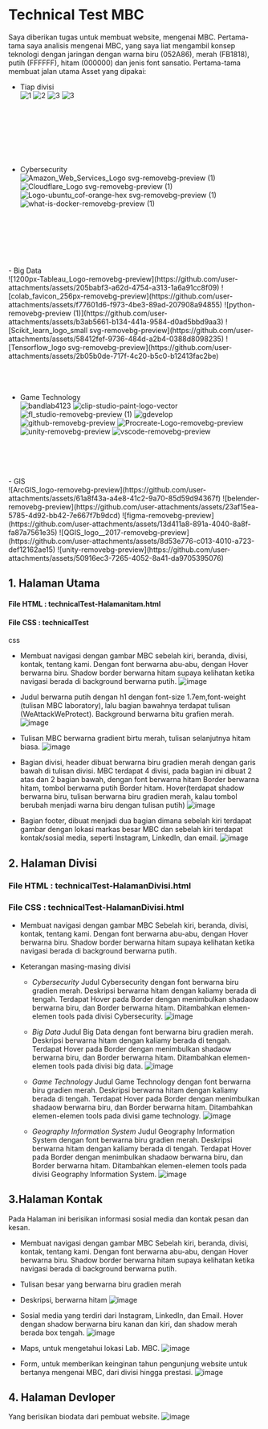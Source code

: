 # Technical Test MBC

Saya diberikan tugas untuk membuat website, mengenai MBC. Pertama-tama saya analisis mengenai MBC, yang saya liat mengambil konsep teknologi dengan jaringan dengan warna biru (052A86), merah (FB1818), putih (FFFFFF), hitam (000000) dan jenis font sansatio. Pertama-tama membuat jalan utama
Asset yang dipakai:
- Tiap divisi <br>
![1](https://github.com/user-attachments/assets/33865ccc-d104-4832-bd27-5817981b6aa0)
![2](https://github.com/user-attachments/assets/63440027-e8d8-4027-9c47-cc9c885f975a)
![3](https://github.com/user-attachments/assets/0fb1de5c-0a09-49cb-92f7-0fdd78ae9d13)
![3](https://github.com/user-attachments/assets/40ff06d3-9bf4-4ba1-90e4-355acc5e0657)
<br>
<br>
<br>
<br>
<br>
<br>

- Cybersecurity <br>
![Amazon_Web_Services_Logo svg-removebg-preview (1)](https://github.com/user-attachments/assets/cd8534d6-5240-4534-b291-897ac7fd1983)
![Cloudflare_Logo svg-removebg-preview (1)](https://github.com/user-attachments/assets/3e975493-4375-4236-8e1a-75b58fd8f243)
![Logo-ubuntu_cof-orange-hex svg-removebg-preview (1)](https://github.com/user-attachments/assets/a0b5327b-6af2-4451-b8ce-d59a681f1e91)
![what-is-docker-removebg-preview (1)](https://github.com/user-attachments/assets/f1c8f24b-eb40-4eae-a380-0f7a2e946556)

<br>
<br>
<br>
<br>
<br>
<br>
- Big Data <br>
![1200px-Tableau_Logo-removebg-preview](https://github.com/user-attachments/assets/205babf3-a62d-4754-a313-1a6a91cc8f09)
![colab_favicon_256px-removebg-preview](https://github.com/user-attachments/assets/f77601d6-f973-4be3-89ad-207908a94855)
![python-removebg-preview (1)](https://github.com/user-attachments/assets/b3ab5661-b134-441a-9584-d0ad5bbd9aa3)
![Scikit_learn_logo_small svg-removebg-preview](https://github.com/user-attachments/assets/58412fef-9736-484d-a2b4-0388d8098235)
![Tensorflow_logo svg-removebg-preview](https://github.com/user-attachments/assets/2b05b0de-717f-4c20-b5c0-b12413fac2be)
<br>
<br>
<br>
<br>

- Game Technology <br>
![bandlab4123](https://github.com/user-attachments/assets/ca262738-eeb8-4d79-b024-6248cfe0df4b)
![clip-studio-paint-logo-vector](https://github.com/user-attachments/assets/a333ef0d-d9f4-4a8d-8c41-9d183ecf4734)
![fl_studio-removebg-preview (1)](https://github.com/user-attachments/assets/105705c4-7ff3-43ae-88a1-3a47aed04dc0)
![gdevelop](https://github.com/user-attachments/assets/7f0e9d01-1a54-492d-b689-2e65b2a50e91)
![github-removebg-preview](https://github.com/user-attachments/assets/548afe28-b650-4561-bd32-345da8850f44)
![Procreate-Logo-removebg-preview](https://github.com/user-attachments/assets/3525d4bd-70b4-4317-8915-e1d23b48ff78)
![unity-removebg-preview](https://github.com/user-attachments/assets/202a0ccb-7c1b-4ee7-b41d-9608c9234c2e)
![vscode-removebg-preview](https://github.com/user-attachments/assets/b118dc1c-08da-4df6-9377-3432ed6f4066)
<br>
<br>
<br>
<br>
- GIS<br>
![ArcGIS_logo-removebg-preview](https://github.com/user-attachments/assets/61a8f43a-a4e8-41c2-9a70-85d59d94367f)
![belender-removebg-preview](https://github.com/user-attachments/assets/23af15ea-5785-4d92-bb42-7e667f7b9dcd)
![figma-removebg-preview](https://github.com/user-attachments/assets/13d411a8-891a-4040-8a8f-fa87a7561e35)
![QGIS_logo__2017-removebg-preview](https://github.com/user-attachments/assets/8d53e776-c013-4010-a723-def12162ae15)
![unity-removebg-preview](https://github.com/user-attachments/assets/50916ec3-7265-4052-8a41-da9705395076)












  

## 1. Halaman Utama 
#### File HTML : technicalTest-Halamanitam.html
#### File CSS : technicalTest
css
- Membuat navigasi dengan gambar MBC sebelah kiri, beranda, divisi, kontak, tentang kami. Dengan font berwarna abu-abu, dengan Hover berwarna biru. Shadow border berwarna hitam supaya kelihatan ketika navigasi berada di background berwarna putih.
![image](https://github.com/user-attachments/assets/d22a37ac-356f-42bc-b9db-60c45de62e75)


- Judul berwarna putih dengan h1 dengan font-size 1.7em,font-weight (tulisan MBC laboratory), lalu bagian bawahnya terdapat tulisan (WeAttackWeProtect). Background berwarna bitu grafien merah.
![image](https://github.com/user-attachments/assets/daa639a6-08d2-4899-81a2-fdbb9b3bb8cb)

- Tulisan MBC berwarna gradient birtu merah, tulisan selanjutnya hitam biasa.
![image](https://github.com/user-attachments/assets/384657cd-1d6b-4e1a-b467-d86f80c24b4b)



- Bagian divisi, header dibuat berwarna biru gradien merah dengan garis bawah di tulisan divisi. MBC terdapat 4 divisi, pada bagian ini dibuat 2 atas dan 2 bagian bawah, dengan font berwarna hitam Border berwarna hitam, tombol berwarna putih Border hitam.
Hover(terdapat shadow berwarna biru, tulisan berwarna biru gradien merah, kalau tombol berubah menjadi warna biru dengan tulisan putih)
![image](https://github.com/user-attachments/assets/6de2e477-4908-4364-abf4-ca5bf85e3f9c)




- Bagian footer, dibuat menjadi dua bagian dimana sebelah kiri terdapat gambar dengan lokasi markas besar MBC dan sebelah kiri terdapat kontak/sosial media, seperti Instagram, LinkedIn, dan email.
![image](https://github.com/user-attachments/assets/45e3caa6-4785-4d5d-bbd8-24107fc4749b)



## 2. Halaman Divisi
### File HTML : technicalTest-HalamanDivisi.html
### File CSS : technicalTest-HalamanDivisi.html

- Membuat navigasi dengan gambar MBC Sebelah kiri, beranda, divisi, kontak, tentang kami. Dengan font berwarna abu-abu, dengan Hover berwarna biru. Shadow border berwarna hitam supaya kelihatan ketika navigasi berada di background berwarna putih.

- Keterangan masing-masing divisi
  - *Cybersecurity*
Judul Cybersecurity dengan font berwarna biru gradien merah. Deskripsi berwarna hitam dengan kaliamy berada di tengah. Terdapat Hover pada Border dengan menimbulkan shadaow berwarna biru, dan Border berwarna hitam. Ditambahkan elemen-elemen tools pada divisi Cybersecurity.
![image](https://github.com/user-attachments/assets/135178cd-56d5-4dad-ad11-6be89a94c9f8)

  - *Big Data*
Judul Big Data dengan font berwarna biru gradien merah. Deskripsi berwarna hitam dengan kaliamy berada di tengah. Terdapat Hover pada Border dengan menimbulkan shadaow berwarna biru, dan Border berwarna hitam. Ditambahkan elemen-elemen tools pada divisi big data.
![image](https://github.com/user-attachments/assets/8cd5c477-223c-46f2-8eda-82053121b1fb)

  - *Game Technology*
Judul Game Technology dengan font berwarna biru gradien merah. Deskripsi berwarna hitam dengan kaliamy berada di tengah. Terdapat Hover pada Border dengan menimbulkan shadaow berwarna biru, dan Border berwarna hitam. Ditambahkan elemen-elemen tools pada divisi game technology.
![image](https://github.com/user-attachments/assets/278fec27-e87f-4d0c-b2a3-6ec6837c680c)

  - *Geography Information System*
Judul Geography Information System dengan font berwarna biru gradien merah. Deskripsi berwarna hitam dengan kaliamy berada di tengah. Terdapat Hover pada Border dengan menimbulkan shadaow berwarna biru, dan Border berwarna hitam. Ditambahkan elemen-elemen tools pada divisi Geography Information System.
![image](https://github.com/user-attachments/assets/44099225-d851-40d3-8657-3fdc97f80fcf)

   
## 3.Halaman Kontak
Pada Halaman ini berisikan informasi sosial media dan kontak pesan dan kesan.
- Membuat navigasi dengan gambar MBC Sebelah kiri, beranda, divisi, kontak, tentang kami. Dengan font berwarna abu-abu, dengan Hover berwarna biru. Shadow border berwarna hitam supaya kelihatan ketika navigasi berada di background berwarna putih.
- Tulisan besar yang berwarna biru gradien merah
- Deskripsi, berwarna hitam
  ![image](https://github.com/user-attachments/assets/434176b2-8f93-4b3e-ae70-9bbda84ca033)

- Sosial media yang terdiri dari Instagram, LinkedIn, dan Email. Hover dengan shadow berwarna biru kanan dan kiri, dan shadow merah berada box tengah.
  ![image](https://github.com/user-attachments/assets/55c8ac1e-b8de-43d0-af06-2ecd372d108e)

- Maps, untuk mengetahui lokasi Lab. MBC.
![image](https://github.com/user-attachments/assets/b13360f0-c52a-4062-bf1f-ed96ed58ab2a)

- Form, untuk memberikan keinginan tahun pengunjung website untuk bertanya mengenai MBC, dari divisi hingga prestasi.
![image](https://github.com/user-attachments/assets/01d625f8-bb35-4bee-be7a-f9f83097ad93)


## 4. Halaman Devloper
Yang berisikan biodata dari pembuat website.
![image](https://github.com/user-attachments/assets/21d09ca7-54ff-441a-8599-de96ce78381b)
